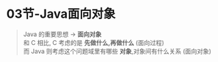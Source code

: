 # 03节-Java面向对象

>    Java 的重要思想 -> **面向对象**<br>
>    和 C 相比, C 考虑的是 **先做什么,再做什么** (面向过程)<br>
>    而 Java 则考虑这个问题域里有哪些 **对象**,对象间有什么关系 (面向对象)
